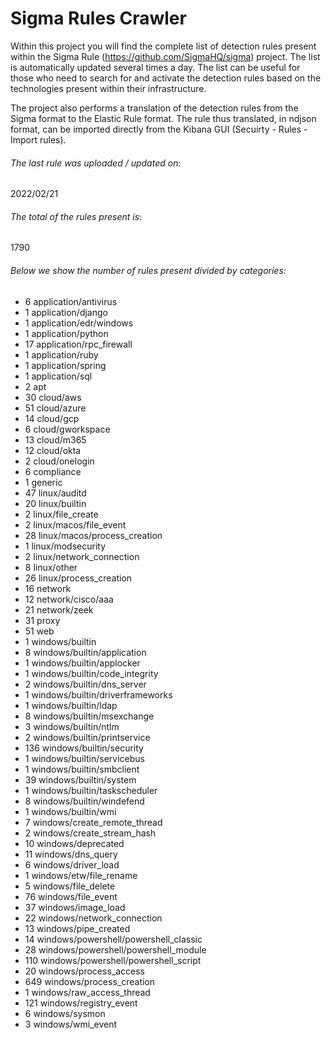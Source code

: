 # Sigma Rules Crawler
Within this project you will find the complete list of detection rules present within the Sigma Rule (https://github.com/SigmaHQ/sigma) project. The list is automatically updated several times a day.
The list can be useful for those who need to search for and activate the detection rules based on the technologies present within their infrastructure.

The project also performs a translation of the detection rules from the Sigma format to the Elastic Rule format. The rule thus translated, in ndjson format, can be imported directly from the Kibana GUI (Secuirty - Rules - Import rules).


###### The last rule was uploaded / updated on:
2022/02/21
###### The total of the rules present is:
1790
###### Below we show the number of rules present divided by categories:
- 6 application/antivirus
- 1 application/django
- 1 application/edr/windows
- 1 application/python
- 17 application/rpc_firewall
- 1 application/ruby
- 1 application/spring
- 1 application/sql
- 2 apt
- 30 cloud/aws
- 51 cloud/azure
- 14 cloud/gcp
- 6 cloud/gworkspace
- 13 cloud/m365
- 12 cloud/okta
- 2 cloud/onelogin
- 6 compliance
- 1 generic
- 47 linux/auditd
- 20 linux/builtin
- 2 linux/file_create
- 2 linux/macos/file_event
- 28 linux/macos/process_creation
- 1 linux/modsecurity
- 2 linux/network_connection
- 8 linux/other
- 26 linux/process_creation
- 16 network
- 12 network/cisco/aaa
- 21 network/zeek
- 31 proxy
- 51 web
- 1 windows/builtin
- 8 windows/builtin/application
- 1 windows/builtin/applocker
- 1 windows/builtin/code_integrity
- 2 windows/builtin/dns_server
- 1 windows/builtin/driverframeworks
- 1 windows/builtin/ldap
- 8 windows/builtin/msexchange
- 3 windows/builtin/ntlm
- 2 windows/builtin/printservice
- 136 windows/builtin/security
- 1 windows/builtin/servicebus
- 1 windows/builtin/smbclient
- 39 windows/builtin/system
- 1 windows/builtin/taskscheduler
- 8 windows/builtin/windefend
- 1 windows/builtin/wmi
- 7 windows/create_remote_thread
- 2 windows/create_stream_hash
- 10 windows/deprecated
- 11 windows/dns_query
- 6 windows/driver_load
- 1 windows/etw/file_rename
- 5 windows/file_delete
- 76 windows/file_event
- 37 windows/image_load
- 22 windows/network_connection
- 13 windows/pipe_created
- 14 windows/powershell/powershell_classic
- 28 windows/powershell/powershell_module
- 110 windows/powershell/powershell_script
- 20 windows/process_access
- 649 windows/process_creation
- 1 windows/raw_access_thread
- 121 windows/registry_event
- 6 windows/sysmon
- 3 windows/wmi_event
